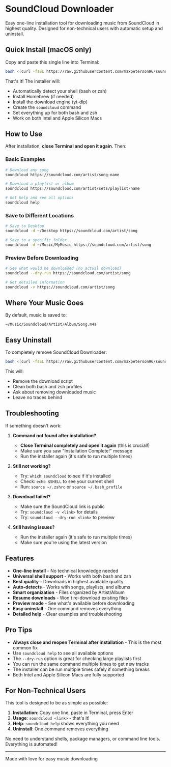 # SoundCloud Downloader

Easy one-line installation tool for downloading music from SoundCloud in highest quality. Designed for non-technical users with automatic setup and uninstall.

## Quick Install (macOS only)

Copy and paste this single line into Terminal:

```bash
bash <(curl -fsSL https://raw.githubusercontent.com/maxpeterson96/soundcloud-dl/main/install.sh)
```

That's it! The installer will:
- Automatically detect your shell (bash or zsh)
- Install Homebrew (if needed)
- Install the download engine (yt-dlp)
- Create the `soundcloud` command
- Set everything up for both bash and zsh
- Work on both Intel and Apple Silicon Macs

## How to Use

After installation, **close Terminal and open it again**. Then:

### Basic Examples
```bash
# Download any song
soundcloud https://soundcloud.com/artist/song-name

# Download a playlist or album
soundcloud https://soundcloud.com/artist/sets/playlist-name

# Get help and see all options
soundcloud help
```

### Save to Different Locations
```bash
# Save to Desktop
soundcloud -d ~/Desktop https://soundcloud.com/artist/song

# Save to a specific folder
soundcloud -d ~/Music/MyMusic https://soundcloud.com/artist/song
```

### Preview Before Downloading
```bash
# See what would be downloaded (no actual download)
soundcloud --dry-run https://soundcloud.com/artist/song

# Get detailed information
soundcloud -v https://soundcloud.com/artist/song
```

## Where Your Music Goes

By default, music is saved to:
```
~/Music/Soundcloud/Artist/Album/Song.m4a
```

## Easy Uninstall

To completely remove SoundCloud Downloader:

```bash
bash <(curl -fsSL https://raw.githubusercontent.com/maxpeterson96/soundcloud-dl/main/install.sh) uninstall
```

This will:
- Remove the download script
- Clean both bash and zsh profiles
- Ask about removing downloaded music
- Leave no traces behind

## Troubleshooting

If something doesn't work:

1. **Command not found after installation?**
   - **Close Terminal completely and open it again** (this is crucial!)
   - Make sure you saw "Installation Complete!" message
   - Run the installer again (it's safe to run multiple times)

2. **Still not working?**
   - Try: `which soundcloud` to see if it's installed
   - Check: `echo $SHELL` to see your current shell
   - Run: `source ~/.zshrc` or `source ~/.bash_profile`

3. **Download failed?**
   - Make sure the SoundCloud link is public
   - Try: `soundcloud -v <link>` for details
   - Try: `soundcloud --dry-run <link>` to preview

4. **Still having issues?**
   - Run the installer again (it's safe to run multiple times)
   - Make sure you're using the latest version

## Features

- **One-line install** - No technical knowledge needed
- **Universal shell support** - Works with both bash and zsh
- **Best quality** - Downloads in highest available quality
- **Auto-detects** - Works with songs, playlists, and albums
- **Smart organization** - Files organized by Artist/Album
- **Resume downloads** - Won't re-download existing files
- **Preview mode** - See what's available before downloading
- **Easy uninstall** - One command removes everything
- **Detailed help** - Clear examples and troubleshooting

## Pro Tips

- **Always close and reopen Terminal after installation** - This is the most common fix
- Use `soundcloud help` to see all available options
- The `--dry-run` option is great for checking large playlists first
- You can run the same command multiple times to get new tracks
- The installer can be run multiple times safely if something breaks
- Both Intel and Apple Silicon Macs are fully supported

## For Non-Technical Users

This tool is designed to be as simple as possible:

1. **Installation**: Copy one line, paste in Terminal, press Enter
2. **Usage**: `soundcloud <link>` - that's it!
3. **Help**: `soundcloud help` shows everything you need
4. **Uninstall**: One command removes everything

No need to understand shells, package managers, or command line tools. Everything is automated!

---

Made with love for easy music downloading
